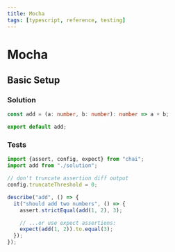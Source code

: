 ```yaml
---
title: Mocha
tags: [typescript, reference, testing]
---
```


# Mocha

## Basic Setup

### Solution

```typescript
const add = (a: number, b: number): number => a + b;

export default add;
```

### Tests

```typescript
import {assert, config, expect} from "chai";
import add from "./solution";

// don't truncate assertion diff output
config.truncateThreshold = 0;

describe("add", () => {
  it("should add two numbers", () => {
    assert.strictEqual(add(1, 2), 3);

    // ...or use expect assertions:
    expect(add(1, 2)).to.equal(3);
  });
});
```
